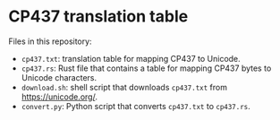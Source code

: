 CP437 translation table
=======================

Files in this repository:

- `cp437.txt`: translation table for mapping CP437 to Unicode.
- `cp437.rs`: Rust file that contains a table for mapping CP437 bytes to Unicode characters.
- `download.sh`: shell script that downloads `cp437.txt` from <https://unicode.org/>.
- `convert.py`: Python script that converts `cp437.txt` to `cp437.rs`.
